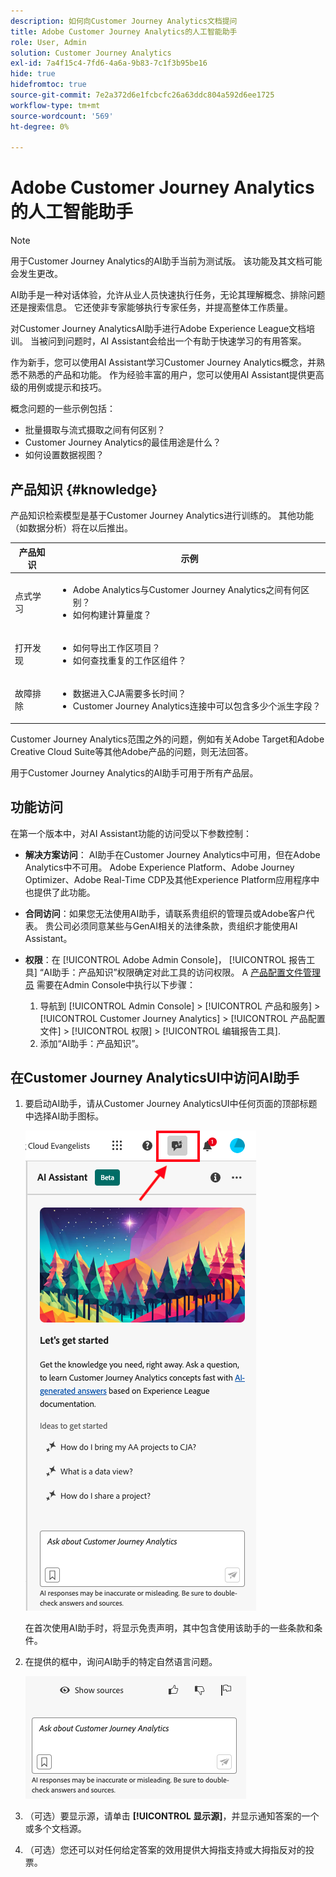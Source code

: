 ```yaml
---
description: 如何向Customer Journey Analytics文档提问
title: Adobe Customer Journey Analytics的人工智能助手
role: User, Admin
solution: Customer Journey Analytics
exl-id: 7a4f15c4-7fd6-4a6a-9b83-7c1f3b95be16
hide: true
hidefromtoc: true
source-git-commit: 7e2a372d6e1fcbcfc26a63ddc804a592d6ee1725
workflow-type: tm+mt
source-wordcount: '569'
ht-degree: 0%

---
```



# Adobe Customer Journey Analytics的人工智能助手

>[!NOTE]
>
>用于Customer Journey Analytics的AI助手当前为测试版。 该功能及其文档可能会发生更改。

AI助手是一种对话体验，允许从业人员快速执行任务，无论其理解概念、排除问题还是搜索信息。 它还使非专家能够执行专家任务，并提高整体工作质量。

对Customer Journey AnalyticsAI助手进行Adobe Experience League文档培训。 当被问到问题时，AI Assistant会给出一个有助于快速学习的有用答案。

作为新手，您可以使用AI Assistant学习Customer Journey Analytics概念，并熟悉不熟悉的产品和功能。 作为经验丰富的用户，您可以使用AI Assistant提供更高级的用例或提示和技巧。

概念问题的一些示例包括：

* 批量摄取与流式摄取之间有何区别？
* Customer Journey Analytics的最佳用途是什么？
* 如何设置数据视图？

## 产品知识 {#knowledge}

产品知识检索模型是基于Customer Journey Analytics进行训练的。 其他功能（如数据分析）将在以后推出。

| 产品知识 | 示例 |
| --- | --- |
| 点式学习 | <ul><li>Adobe Analytics与Customer Journey Analytics之间有何区别？</li><li>如何构建计算量度？</li></ul> |
| 打开发现 | <ul><li>如何导出工作区项目？</li><li>如何查找重复的工作区组件？</li></ul> |
| 故障排除 | <ul><li>数据进入CJA需要多长时间？</li><li>Customer Journey Analytics连接中可以包含多少个派生字段？</li></ul> |

Customer Journey Analytics范围之外的问题，例如有关Adobe Target和Adobe Creative Cloud Suite等其他Adobe产品的问题，则无法回答。

用于Customer Journey Analytics的AI助手可用于所有产品层。

## 功能访问

在第一个版本中，对AI Assistant功能的访问受以下参数控制：

* **解决方案访问**： AI助手在Customer Journey Analytics中可用，但在Adobe Analytics中不可用。 Adobe Experience Platform、Adobe Journey Optimizer、Adobe Real-Time CDP及其他Experience Platform应用程序中也提供了此功能。

* **合同访问**：如果您无法使用AI助手，请联系贵组织的管理员或Adobe客户代表。 贵公司必须同意某些与GenAI相关的法律条款，贵组织才能使用AI Assistant。

* **权限**：在 [!UICONTROL Adobe Admin Console]， [!UICONTROL 报告工具] “AI助手：产品知识”权限确定对此工具的访问权限。
A [产品配置文件管理员](https://helpx.adobe.com/enterprise/using/manage-product-profiles.html) 需要在Admin Console中执行以下步骤：
   1. 导航到 [!UICONTROL Admin Console] > [!UICONTROL 产品和服务] > [!UICONTROL Customer Journey Analytics] > [!UICONTROL 产品配置文件] > [!UICONTROL 权限] > [!UICONTROL 编辑报告工具].
   1. 添加“AI助手：产品知识”。

## 在Customer Journey AnalyticsUI中访问AI助手

1. 要启动AI助手，请从Customer Journey AnalyticsUI中任何页面的顶部标题中选择AI助手图标。

   ![AI助手图标](assets/ai-asst1.png)

   在首次使用AI助手时，将显示免责声明，其中包含使用该助手的一些条款和条件。

1. 在提供的框中，询问AI助手的特定自然语言问题。

   ![问题框](assets/ai-asst2.png)

1. （可选）要显示源，请单击 **[!UICONTROL 显示源]**，并显示通知答案的一个或多个文档源。

1. （可选）您还可以对任何给定答案的效用提供大拇指支持或大拇指反对的投票。
